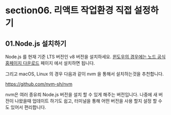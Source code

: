 # section06. 리액트 작업환경 직접 설정하기

## 01.Node.js 설치하기

Node.js 를 현재 기준 LTS 버전인 v8 버전을 설치하세요. [윈도우의 경우에는 노드 공식 홈페이지 다운로드](https://nodejs.org/ko/download/) 페이지 에서 설치하면 됩니다.



그리고 macOS, Linux 의 경우 다음과 같이 nvm 을 통해서 설치하는것을 추천합니다.

<https://github.com/nvm-sh/nvm>

nvm은 여러 종유릐 Node.js 버전을 설치 할 수 있게 해주는 버전입니다. 나중에 새 버전이 나왔을때 업데이트 하기도 쉽고, 터미널을 통해 어떤 버전을 사용 할지 설정 할 수도 있어서 편리합니다.
